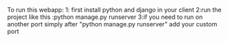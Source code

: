 To run this webapp:
1: first install python and django in your client
2:run the project like this :python manage.py runserver
3:if you need to run on another port simply after "python manage.py runserver" add your custom port
